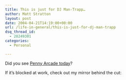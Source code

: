 ```yaml
---
title: This is just for DJ Man-Trapp…
author: Matt Stratton
layout: post
date: 2004-04-21T14:19:00+00:00
url: /life-in-general/this-is-just-for-dj-man-trapp
dsq_thread_id:
  - 28249301
categories:
  - Personal

---
```

Did you see <a href="https://www.penny-arcade.com/images/2004/20040421l.jpg" target="_blank">Penny Arcade today</a>?

If it&#8217;s blocked at work, check out my mirror behind the cut:
